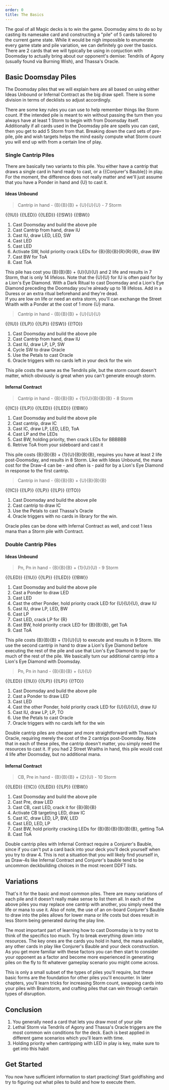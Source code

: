 ```yaml
---
order: 0
title: The Basics
---
```


The goal of all Magic decks is to win the game. Doomsday aims to do so by
casting its namesake card and constructing a "pile" of 5 cards tailored to the
current game state. While it would be nigh impossible to enumerate every game
state and pile variation, we can definitely go over the basics. There are 2
cards that we will typically be using in conjuction with Doomsday to actually
bring about our opponent's demise: Tendrils of Agony (usually found via Burning
Wish), and Thassa's Oracle.


## Basic Doomsday Piles

The Doomsday piles that we will explain here are all based on using either Ideas
Unbound or Infernal Contract as the big draw spell. There is some division in
terms of decklists so adjust accordingly.

There are some key rules you can use to help remember things like Storm count.
If the intended pile is meant to win without passing the turn then you always
have at least 1 Storm to begin with from Doomsday itself. Additionally if all
cards used in the Doomsday pile are spells you can cast, then you get to add 5
Storm from that. Breaking down the card sets of pre-pile, pile and wish targets
helps the mind easily compute what Storm count you will end up with from a
certain line of play.

### Single Cantrip Piles

There are basically two variants to this pile. You either have a cantrip that
draws a single card in hand ready to cast, or a {{Conjurer's Bauble}} in play.
For the moment, the difference does not really matter and we'll just assume that
you have a Ponder in hand and {U} to cast it.

#### Ideas Unbound

> Cantrip in hand - {B}{B}{B} + {U}{U}{U} - 7 Storm

<row variant="pile">{{!IU}} {{!LED}} {{!LED}} {{!SW}} {{!BW}}</row>

1. Cast Doomsday and build the above pile
2. Cast Cantrip from hand, draw IU
3. Cast IU, draw LED, LED, SW
4. Cast LED
5. Cast LED
6. Activate SW, hold priority crack LEDs for {B}{B}{B}{R}{R}{R}, draw BW
7. Cast BW for ToA
8. Cast ToA

This pile has cost you {B}{B}{B} + {U}{U}{U} and 2 life and results in 7 Storm,
that is only 14 lifeloss. Note that the {U}{U} for IU is often paid for by a
Lion's Eye Diamond. With a Dark Ritual to cast Doomsday and a Lion's Eye Diamond
preceding the Doomsday you're already up to 18 lifeloss. Add in a Duress or an
extra ritual beforehand and they're dead.  
If you are low on life or need an extra storm, you'll can exchange the Street
Wraith with a Ponder at the cost of 1 more {U} mana.

> Cantrip in hand - {B}{B}{B} + {U}{U}{U}

<row variant="pile">{{!IU}} {{!LP}} {{!LP}} {{!SW}} {{!TO}}</row>

1. Cast Doomsday and build the above pile
2. Cast Cantrip from hand, draw IU
3. Cast IU, draw LP, LP, SW
4. Cycle SW to draw Oracle
5. Use the Petals to cast Oracle
6. Oracle triggers with no cards left in your deck for the win

This pile costs the same as the Tendrils pile, but the storm count doesn't
matter, which obviously is great when you can't generate enough storm.

#### Infernal Contract

> Cantrip in hand - {B}{B}{B} + {1}{U}{B}{B}{B} - 8 Storm

<row variant="pile">{{!IC}} {{!LP}} {{!LED}} {{!LED}} {{!BW}}</row>

1. Cast Doomsday and build the above pile
2. Cast cantrip, draw IC
3. Cast IC, draw LP, LED, LED, ToA
4. Cast LP and the LEDs
5. Cast BW, holding priority, then crack LEDs for BBBBBB
6. Retrive ToA from your sideboard and cast it

This pile costs {B}{B}{B} + {1}{U}{B}{B}{B}, requires you have at least 2 life
post-Doomsday, and results in 8 Storm. Like with Ideas Unbound, the mana cost
for the Draw-4 can be - and often is - paid for by a Lion's Eye Diamond in
response to the first cantrip.

> Cantrip in hand - {B}{B}{B} + {U}{B}{B}{B}

<row variant="pile">{{!IC}} {{!LP}} {{!LP}} {{!LP}} {{!TO}}</row>

1. Cast Doomsday and build the above pile
2. Cast cantrip to draw IC
3. Use the Petals to cast Thassa's Oracle
4. Oracle triggers with no cards in library for the win.

Oracle piles can be done with Infernal Contract as well, and cost 1 less mana
than a Storm pile with Contract.

### Double Cantrip Piles

#### Ideas Unbound

> Pn, Pn in hand - {B}{B}{B} + {1}{U}{U} - 9 Storm

<row variant="pile">{{!LED}} {{!IU}} {{!LP}} {{!LED}} {{!BW}}</row>

1. Cast Doomsday and build the above pile
2. Cast a Ponder to draw LED
3. Cast LED
4. Cast the other Ponder, hold priority crack LED for {U}{U}{U}, draw IU
5. Cast IU, draw LP, LED, BW
6. Cast LP
7. Cast LED, crack LP for {R}
8. Cast BW, hold priority crack LED for {B}{B}{B}, get ToA
9. Cast ToA

This pile costs {B}{B}{B} + {1}{U}{U} to execute and results in 9 Storm. We use
the second cantrip in hand to draw a Lion's Eye Diamond before executing the
rest of the pile and use that Lion's Eye Diamond to pay for much of the rest of
the pile. We basically turn our additional cantrip into a Lion's Eye Diamond
with Doomsday.

> Pn, Pn in hand - {B}{B}{B} + {U}{U}

<row variant="pile">{{!LED}} {{!IU}} {{!LP}} {{!LP}} {{!TO}}</row>

1. Cast Doomsday and build the above pile
2. Cast a Ponder to draw LED
3. Cast LED
4. Cast the other Ponder, hold priority crack LED for {U}{U}{U}, draw IU
5. Cast IU, draw LP, LP, TO
6. Use the Petals to cast Oracle
7. Oracle triggers with no cards left for the win

Double cantrip piles are cheaper and more straightforward with Thassa's Oracle,
requiring merely the cost of the 2 cantrips post-Doomsday. Note that in each of
these piles, the cantrip doesn't matter, you simply need the resources to cast
it. If you had 2 Street Wraiths in hand, this pile would cost 4 life after
Doomsday, but no additional mana.

#### Infernal Contract

> CB, Pre in hand - {B}{B}{B} + {2}{U} - 10 Storm

<row variant="pile">{{!LED}} {{!IC}} {{!LED}} {{!LP}} {{!BW}}</row>

1. Cast Doomsday and build the above pile
2. Cast Pre, draw LED
3. Cast CB, cast LED, crack it for {B}{B}{B}
4. Activate CB targeting LED, draw IC
5. Cast IC, draw LED, LP, BW, LED
6. Cast LED, LED, LP
8. Cast BW, hold priority cracking LEDs for {B}{B}{B}{B}{B}{B}, getting ToA
9. Cast ToA

Double cantrip piles with Infernal Contract require a Conjurer's Bauble, since
if you can't put a card back into your deck you'll deck yourself when you try to
draw 4. This is not a situation that you will likely find yourself in, as
Draw-4s like Infernal Contract and Conjurer's bauble tend to be uncommon
deckbuilding choices in the most recent DDFT lists.

## Variations

That's it for the basic and most common piles. There are many variations of each
pile and it doesn't really make sense to list them all. In each of the above
piles you may replace one cantrip with another, you simply need the life or mana
to use it. Also of note, the use of an on-board Conjurer's Bauble to draw into
the piles allows for lower mana or life costs but does result in less Storm
being generated during the play line.

The most important part of learning how to cast Doomsday is to try not to think
of the specifics too much. Try to break everything down into resources. The key
ones are the cards you hold in hand, the mana available, any other cards in play
like Conjurer's Bauble and your deck construction. As you get more familiar with
these factors you can then start to consider your opponent as a factor and
become more experienced in generating piles on the fly to fit whatever gameplay
scenario you might come across.

This is only a small subset of the types of piles you'll require, but these
basic forms are the foundation for other piles you'll encounter. In later
chapters, you'll learn tricks for increasing Storm count, swapping cards into
your piles with Brainstorm, and crafting piles that can win through certain
types of disruption.

## Conclusion

1. You generally need a card that lets you draw most of your pile
2. Lethal Storm via Tendrils of Agony and Thassa's Oracle triggers are the most
   common win conditions for the deck. Each is best applied in different game
   scenarios which you'll learn with time.
3. Holding priority when cantripping with LED in play is key, make sure to get
   into this habit

## Get Started

You now have sufficient information to start practicing! Start goldfishing and
try to figuring out what piles to build and how to execute them.

<deck path="ddft.txt" />
